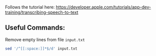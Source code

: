 Follows the tutorial here: https://developer.apple.com/tutorials/app-dev-training/transcribing-speech-to-text

## Useful Commands:
Remove empty lines from file `input.txt`

```bash
sed '/^[[:space:]]*$/d' input.txt
```

